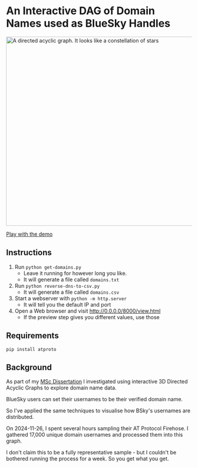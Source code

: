 # An Interactive DAG of Domain Names used as BlueSky Handles

<a href="https://edent.github.io/bsky-domain-graphs/view.html"><img src="https://cdn.bsky.app/img/feed_fullsize/plain/did:plc:i6misxex577k4q6o7gloen4s/bafkreibp3qhj3vym52kxbihn546w3nssxej2yyicejisv4aq3rlgqxwsqq@jpeg" width="512" alt="A directed acyclic graph. It looks like a constellation of stars"></a>

[Play with the demo](https://edent.github.io/bsky-domain-graphs/view.html)

## Instructions

1. Run `python get-domains.py`
    * Leave it running for however long you like.
    * It will generate a file called `domains.txt`
1. Run `python reverse-dns-to-csv.py`
    * It will generate a file called `domains.csv`
1. Start a webserver with `python -m http.server`
    * It will tell you the default IP and port
1. Open a Web browser and visit http://0.0.0.0/8000/view.html
    * If the preview step gives you different values, use those

##  Requirements

`pip install atproto`

## Background

As part of my [MSc Dissertation](https://shkspr.mobi/blog/2023/04/msc-dissertation-exploring-the-visualisation-of-hierarchical-cybersecurity-data-within-the-metaverse/) I investigated using interactive 3D Directed Acyclic Graphs to explore domain name data.

BlueSky users can set their usernames to be their verified domain name.

So I've applied the same techniques to visualise how BSky's usernames are distributed.

On 2024-11-26, I spent several hours sampling their AT Protocol Firehose. I gathered 17,000 unique domain usernames and processed them into this graph.

I don't claim this to be a fully representative sample - but I couldn't be bothered running the process for a week. So you get what you get.